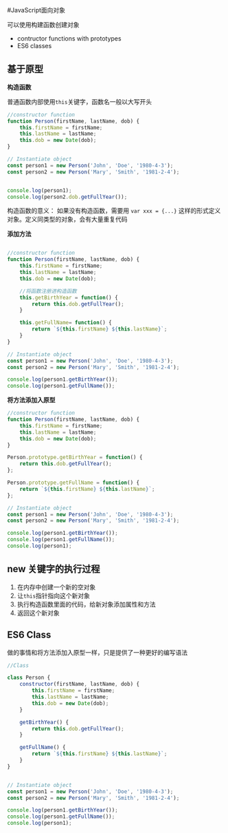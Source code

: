 #JavaScript面向对象


可以使用构建函数创建对象

- contructor functions with prototypes
- ES6 classes


## 基于原型

**构造函数**

普通函数内部使用`this`关键字，函数名一般以大写开头

```js
//constructor function
function Person(firstName, lastName, dob) {
    this.firstName = firstName;
    this.lastName = lastName;
    this.dob = new Date(dob);
}

// Instantiate object
const person1 = new Person('John', 'Doe', '1980-4-3');
const person2 = new Person('Mary', 'Smith', '1981-2-4');


console.log(person1);
console.log(person2.dob.getFullYear());
```

构造函数的意义：
如果没有构造函数，需要用 `var xxx = {...}` 这样的形式定义对象。定义同类型的对象，会有大量重复代码

**添加方法**

```js

//constructor function
function Person(firstName, lastName, dob) {
    this.firstName = firstName;
    this.lastName = lastName;
    this.dob = new Date(dob);

    //将函数注册进构造函数
    this.getBirthYear = function() {
        return this.dob.getFullYear();
    }

    this.getFullName= function() {
        return `${this.firstName} ${this.lastName}`;
    }
}

// Instantiate object
const person1 = new Person('John', 'Doe', '1980-4-3');
const person2 = new Person('Mary', 'Smith', '1981-2-4');

console.log(person1.getBirthYear());
console.log(person1.getFullName());
```

**将方法添加入原型**

```js
//constructor function
function Person(firstName, lastName, dob) {
    this.firstName = firstName;
    this.lastName = lastName;
    this.dob = new Date(dob);
}

Person.prototype.getBirthYear = function() {
    return this.dob.getFullYear();
};

Person.prototype.getFullName = function() {
    return `${this.firstName} ${this.lastName}`;
};

// Instantiate object
const person1 = new Person('John', 'Doe', '1980-4-3');
const person2 = new Person('Mary', 'Smith', '1981-2-4');

console.log(person1.getBirthYear());
console.log(person1.getFullName());
console.log(person1);
```

## new 关键字的执行过程

1. 在内存中创建一个新的空对象
2. 让`this`指针指向这个新对象
3. 执行构造函数里面的代码，给新对象添加属性和方法
4. 返回这个新对象

## ES6 Class

做的事情和将方法添加入原型一样，只是提供了一种更好的编写语法

```js
//Class

class Person {
    constructor(firstName, lastName, dob) {
        this.firstName = firstName;
        this.lastName = lastName;
        this.dob = new Date(dob);
    }

    getBirthYear() {
        return this.dob.getFullYear();
    }

    getFullName() {
        return `${this.firstName} ${this.lastName}`;
    }
}


// Instantiate object
const person1 = new Person('John', 'Doe', '1980-4-3');
const person2 = new Person('Mary', 'Smith', '1981-2-4');

console.log(person1.getBirthYear());
console.log(person1.getFullName());
console.log(person1);
```
